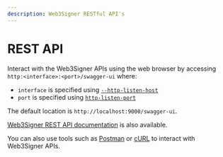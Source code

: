 ```yaml
---
description: Web3Signer RESTful API's
---
```


# REST API

Interact with the Web3Signer APIs using the web browser by accessing
`http:<interface>:<port>/swagger-ui` where:

* `interface` is specified using [`--http-listen-host`](CLI/CLI-Syntax.md#http-listen-host)
* `port` is specified using [`http-listen-port`](CLI/CLI-Syntax.md#http-listen-port)

The default location is `http://localhost:9000/swagger-ui`.

[Web3Signer REST API documentation] is also available.

You can also use tools such as [Postman] or [cURL] to interact with Web3Signer APIs.

<!-- Links -->
[Web3Signer REST API documentation]: https://consensys.github.io/web3signer/
[Postman]: https://www.postman.com/
[cURL]: https://curl.haxx.se/